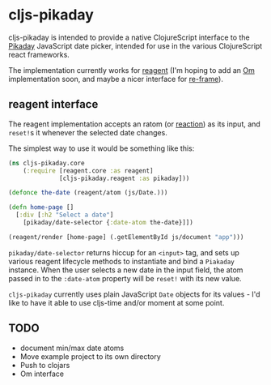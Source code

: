 # cljs-pikaday

cljs-pikaday is intended to provide a native ClojureScript interface to the 
[Pikaday](https://github.com/dbushell/Pikaday) JavaScript date picker, intended 
for use in the various ClojureScript react frameworks.

The implementation currently works for 
[reagent](https://github.com/reagent-project/reagent) (I'm hoping to add an 
[Om]() implementation soon, and maybe a nicer interface for 
[re-frame](https://github.com/Day8/re-frame)).

## reagent interface

The reagent implementation accepts an ratom 
(or [reaction](https://github.com/Day8/re-frame#how-flow-happens-in-reagent))
as its input, and `reset!`s it whenever the selected date changes.

The simplest way to use it would be something like this:

```clojure
(ns cljs-pikaday.core
    (:require [reagent.core :as reagent]
              [cljs-pikaday.reagent :as pikaday]))

(defonce the-date (reagent/atom (js/Date.)))

(defn home-page []
  [:div [:h2 "Select a date"]
    [pikaday/date-selector {:date-atom the-date}]])

(reagent/render [home-page] (.getElementById js/document "app")))
```

`pikaday/date-selector` returns hiccup for an `<input>` tag, and 
sets up various reagent lifecycle methods to instantiate and bind 
a `Piakaday` instance. When the user selects a new date in the input 
field, the atom passed in to the `:date-atom` property will be 
`reset!` with its new value.

`cljs-pikaday` currently uses plain JavaScript `Date` objects for 
its values - I'd like to have it able to use cljs-time and/or 
moment at some point.

## TODO

* document min/max date atoms
* Move example project to its own directory
* Push to clojars
* Om interface
